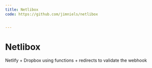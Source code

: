 ```yaml
---
title: Netlibox
code: https://github.com/jimniels/netlibox


---
```


# Netlibox

Netlify + Dropbox using functions + redirects to validate the webhook

